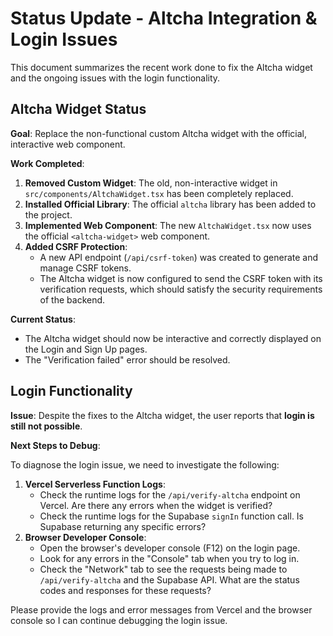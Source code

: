 # Status Update - Altcha Integration & Login Issues

This document summarizes the recent work done to fix the Altcha widget and the ongoing issues with the login functionality.

## Altcha Widget Status

**Goal**: Replace the non-functional custom Altcha widget with the official, interactive web component.

**Work Completed**:

1.  **Removed Custom Widget**: The old, non-interactive widget in `src/components/AltchaWidget.tsx` has been completely replaced.
2.  **Installed Official Library**: The official `altcha` library has been added to the project.
3.  **Implemented Web Component**: The new `AltchaWidget.tsx` now uses the official `<altcha-widget>` web component.
4.  **Added CSRF Protection**:
    *   A new API endpoint (`/api/csrf-token`) was created to generate and manage CSRF tokens.
    *   The Altcha widget is now configured to send the CSRF token with its verification requests, which should satisfy the security requirements of the backend.

**Current Status**:

*   The Altcha widget should now be interactive and correctly displayed on the Login and Sign Up pages.
*   The "Verification failed" error should be resolved.

## Login Functionality

**Issue**: Despite the fixes to the Altcha widget, the user reports that **login is still not possible**.

**Next Steps to Debug**:

To diagnose the login issue, we need to investigate the following:

1.  **Vercel Serverless Function Logs**:
    *   Check the runtime logs for the `/api/verify-altcha` endpoint on Vercel. Are there any errors when the widget is verified?
    *   Check the runtime logs for the Supabase `signIn` function call. Is Supabase returning any specific errors?
2.  **Browser Developer Console**:
    *   Open the browser's developer console (F12) on the login page.
    *   Look for any errors in the "Console" tab when you try to log in.
    *   Check the "Network" tab to see the requests being made to `/api/verify-altcha` and the Supabase API. What are the status codes and responses for these requests?

Please provide the logs and error messages from Vercel and the browser console so I can continue debugging the login issue.

